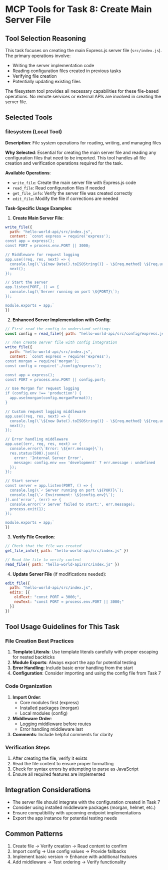 # MCP Tools for Task 8: Create Main Server File

## Tool Selection Reasoning
This task focuses on creating the main Express.js server file (`src/index.js`). The primary operations involve:
- Writing the server implementation code
- Reading configuration files created in previous tasks
- Verifying file creation
- Potentially updating existing files

The filesystem tool provides all necessary capabilities for these file-based operations. No remote services or external APIs are involved in creating the server file.

## Selected Tools

### filesystem (Local Tool)
**Description**: File system operations for reading, writing, and managing files

**Why Selected**: Essential for creating the main server file and reading any configuration files that need to be imported. This tool handles all file creation and verification operations required for the task.

**Available Operations**:
- `write_file`: Create the main server file with Express.js code
- `read_file`: Read configuration files if needed
- `get_file_info`: Verify the server file was created correctly
- `edit_file`: Modify the file if corrections are needed

**Task-Specific Usage Examples**:

1. **Create Main Server File**:
```javascript
write_file({
  path: "hello-world-api/src/index.js",
  content: `const express = require('express');
const app = express();
const PORT = process.env.PORT || 3000;

// Middleware for request logging
app.use((req, res, next) => {
  console.log(\`\${new Date().toISOString()} - \${req.method} \${req.url}\`);
  next();
});

// Start the server
app.listen(PORT, () => {
  console.log(\`Server running on port \${PORT}\`);
});

module.exports = app;`
})
```

2. **Enhanced Server Implementation with Config**:
```javascript
// First read the config to understand settings
const config = read_file({ path: "hello-world-api/src/config/express.js" })

// Then create server file with config integration
write_file({
  path: "hello-world-api/src/index.js",
  content: `const express = require('express');
const morgan = require('morgan');
const config = require('./config/express');

const app = express();
const PORT = process.env.PORT || config.port;

// Use Morgan for request logging
if (config.env !== 'production') {
  app.use(morgan(config.morganFormat));
}

// Custom request logging middleware
app.use((req, res, next) => {
  console.log(\`\${new Date().toISOString()} - \${req.method} \${req.url}\`);
  next();
});

// Error handling middleware
app.use((err, req, res, next) => {
  console.error(\`Error: \${err.message}\`);
  res.status(500).json({
    error: 'Internal Server Error',
    message: config.env === 'development' ? err.message : undefined
  });
});

// Start server
const server = app.listen(PORT, () => {
  console.log(\`✓ Server running on port \${PORT}\`);
  console.log(\`✓ Environment: \${config.env}\`);
}).on('error', (err) => {
  console.error('✗ Server failed to start:', err.message);
  process.exit(1);
});

module.exports = app;`
})
```

3. **Verify File Creation**:
```javascript
// Check that the file was created
get_file_info({ path: "hello-world-api/src/index.js" })

// Read the file to verify content
read_file({ path: "hello-world-api/src/index.js" })
```

4. **Update Server File** (if modifications needed):
```javascript
edit_file({
  path: "hello-world-api/src/index.js",
  edits: [{
    oldText: "const PORT = 3000;",
    newText: "const PORT = process.env.PORT || 3000;"
  }]
})
```

## Tool Usage Guidelines for This Task

### File Creation Best Practices
1. **Template Literals**: Use template literals carefully with proper escaping for nested backticks
2. **Module Exports**: Always export the app for potential testing
3. **Error Handling**: Include basic error handling from the start
4. **Configuration**: Consider importing and using the config file from Task 7

### Code Organization
1. **Import Order**: 
   - Core modules first (express)
   - Installed packages (morgan)
   - Local modules (config)
2. **Middleware Order**:
   - Logging middleware before routes
   - Error handling middleware last
3. **Comments**: Include helpful comments for clarity

### Verification Steps
1. After creating the file, verify it exists
2. Read the file content to ensure proper formatting
3. Check for syntax errors by attempting to parse as JavaScript
4. Ensure all required features are implemented

## Integration Considerations
- The server file should integrate with the configuration created in Task 7
- Consider using installed middleware packages (morgan, helmet, etc.)
- Ensure compatibility with upcoming endpoint implementations
- Export the app instance for potential testing needs

## Common Patterns
1. Create file → Verify creation → Read content to confirm
2. Import config → Use config values → Provide fallbacks
3. Implement basic version → Enhance with additional features
4. Add middleware → Test ordering → Verify functionality